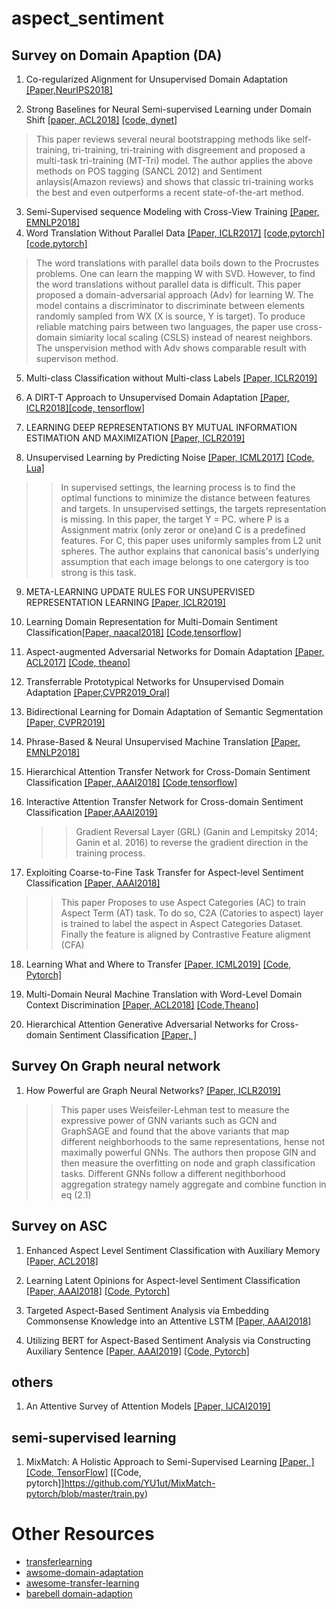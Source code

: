 # aspect_sentiment

## Survey on Domain Apaption (DA)

1. Co-regularized Alignment for Unsupervised Domain Adaptation [[Paper,NeurIPS2018]](http://papers.nips.cc/paper/8146-co-regularized-alignment-for-unsupervised-domain-adaptation.pdf)

2. Strong Baselines for Neural Semi-supervised Learning under Domain Shift [[paper, ACL2018]](https://arxiv.org/abs/1804.09530) [[code, dynet]](https://github.com/bplank/semi-supervised-baselines)

  >This paper reviews several neural bootstrapping methods like self-training, tri-training, tri-training with disgreement and proposed a multi-task tri-training (MT-Tri) model. The author applies the above methods on POS tagging (SANCL 2012) and Sentiment anlaysis(Amazon reviews) and shows that classic tri-training works the best and even outperforms a recent state-of-the-art method. 

  
3. Semi-Supervised sequence Modeling with Cross-View Training [[Paper, EMNLP2018]](https://arxiv.org/abs/1809.08370) 
4. Word Translation Without Parallel Data [[Paper, ICLR2017]](https://arxiv.org/abs/1710.04087) [[code,pytorch]](https://github.com/balasrini32/CSE293_NLP) [[code,pytorch]](https://github.com/facebookresearch/MUSE)
  > The word translations with parallel data boils down to the Procrustes problems. One can learn the mapping W with SVD. However, to find the word translations without parallel data is difficult. This paper proposed a domain-adversarial approach  (Adv) for learning W. The model contains a discriminator to discriminate between elements randomly sampled from WX (X is source, Y is target). To produce reliable matching pairs between two languages, the paper use cross-domain simiarity local scaling (CSLS) instead of nearest neighbors. The unspervision method with Adv shows comparable result with supervison method.


5. Multi-class Classification without Multi-class Labels [[Paper, ICLR2019]](https://arxiv.org/pdf/1901.00544.pdf)

6. A DIRT-T Approach to Unsupervised Domain Adaptation [[Paper, ICLR2018]](https://arxiv.org/abs/1802.08735)[[code, tensorflow]](https://github.com/RuiShu/dirt-t)

7. LEARNING DEEP REPRESENTATIONS BY MUTUAL INFORMATION ESTIMATION AND MAXIMIZATION [[Paper, ICLR2019]](https://arxiv.org/pdf/1808.06670.pdf)

8. Unsupervised Learning by Predicting Noise [[Paper, ICML2017]](https://arxiv.org/pdf/1704.05310.pdf) [[Code, Lua]](https://github.com/facebookresearch/noise-as-targets)
 >> In supervised settings, the learning process is to find the optimal functions to minimize the distance between features and targets. In unsupervised settings, the targets representation is missing. In this paper, the target Y = PC. where P is a Assignment matrix (only zeror or one)and C is a predefined features. For C, this paper uses uniformly samples from L2 unit spheres. The author explains that canonical basis's underlying assumption that each image belongs to one catergory is too strong is this task.  

9. META-LEARNING UPDATE RULES FOR UNSUPERVISED REPRESENTATION LEARNING [[Paper, ICLR2019]](https://openreview.net/pdf?id=HkNDsiC9KQ)

10. Learning Domain Representation for Multi-Domain Sentiment
Classification[[Paper, naacal2018]](https://leuchine.github.io/papers/naacl18sentiment.pdf) [[Code,tensorflow]](https://github.com/leuchine/multi-domain-sentiment/blob/master/multi_view_domain_embedding_memory_adversarial.py)

11. Aspect-augmented Adversarial Networks for Domain Adaptation [[Paper, ACL2017]](https://aclweb.org/anthology/Q17-1036)
[[Code, theano]](https://github.com/yuanzh/aspect_adversarial)

12. Transferrable Prototypical Networks for Unsupervised Domain Adaptation [[Paper,CVPR2019_Oral]](https://arxiv.org/abs/1904.11227)
13. Bidirectional Learning for Domain Adaptation of Semantic Segmentation [[Paper, CVPR2019]](https://arxiv.org/abs/1904.10620) 
14. Phrase-Based & Neural Unsupervised Machine Translation [[Paper, EMNLP2018]](https://arxiv.org/pdf/1804.07755.pdf)
15. Hierarchical Attention Transfer Network for Cross-Domain Sentiment Classification [[Paper, AAAI2018]](https://www.aaai.org/ocs/index.php/AAAI/AAAI18/paper/view/16873) [[Code,tensorflow]](https://github.com/hsqmlzno1/HATN)

16. Interactive Attention Transfer Network for Cross-domain Sentiment Classification [[Paper,AAAI2019]](http://staff.ustc.edu.cn/~cheneh/paper_pdf/2019/Kai-Zhang-AAAI.pdf)
    
    >>  Gradient Reversal Layer (GRL) (Ganin and Lempitsky 2014; Ganin et al. 2016) to reverse the gradient direction in the training process. 

17. Exploiting Coarse-to-Fine Task Transfer for Aspect-level Sentiment Classification [[Paper, AAAI2018]](https://arxiv.org/pdf/1811.10999.pdf)
  >> This paper Proposes to use Aspect Categories (AC) to train Aspect Term (AT) task. To do so, C2A (Catories to aspect) layer is trained to label the aspect in Aspect Categories Dataset. Finally the feature is aligned by Contrastive Feature aligment (CFA)

18. Learning What and Where to Transfer [[Paper, ICML2019]](https://arxiv.org/abs/1905.05901) [[Code, Pytorch]](https://github.com/alinlab/L2T-ww)
19. Multi-Domain Neural Machine Translation with Word-Level Domain Context Discrimination [[Paper, ACL2018]](https://www.aclweb.org/anthology/D18-1041) [[Code,Theano]](https://github.com/DeepLearnXMU/WDCNMT)

20. Hierarchical Attention Generative Adversarial Networks for Cross-domain Sentiment Classification [[Paper, ]](https://arxiv.org/pdf/1903.11334.pdf)

## Survey On Graph neural network

1. How Powerful are Graph Neural Networks? [[Paper, ICLR2019]](https://openreview.net/pdf?id=ryGs6iA5Km)
  >> This paper uses Weisfeiler-Lehman test to measure the expressive power of GNN variants such as GCN and GraphSAGE and found that the above variants that map different neighborhoods to the same representations, hense not maximally powerful GNNs. The authors then propose GIN and then measure the overfitting on node and graph classification tasks. Different GNNs follow a different negithborhood aggregation strategy namely aggregate and combine function in eq (2.1)

## Survey on ASC 

1. Enhanced Aspect Level Sentiment Classification with Auxiliary Memory [[Paper, ACL2018]](https://www.aclweb.org/anthology/C18-1092)

2. Learning Latent Opinions for Aspect-level Sentiment Classification [[Paper, AAAI2018]](http://www.statnlp.org/wp-content/uploads/papers/2018/Learning-Latent/absa.pdf) [[Code, Pytorch]](https://github.com/berlino/SA-Sent)

3. Targeted Aspect-Based Sentiment Analysis via Embedding
Commonsense Knowledge into an Attentive LSTM [[Paper, AAAI2018]](https://www.aaai.org/ocs/index.php/AAAI/AAAI18/paper/view/16541/16152)

4. Utilizing BERT for Aspect-Based Sentiment Analysis
via Constructing Auxiliary Sentence [[Paper, AAAI2019]](https://arxiv.org/pdf/1903.09588.pdf) [[Code, Pytorch]](https://github.com/HSLCY/ABSA-BERT-pair)

## others
1. An Attentive Survey of Attention Models [[Paper, IJCAI2019]](https://arxiv.org/abs/1904.02874)

## semi-supervised learning

1. MixMatch: A Holistic Approach to Semi-Supervised Learning [[Paper, ]](https://arxiv.org/pdf/1905.02249.pdf) [[Code, TensorFlow]](https://github.com/google-research/mixmatch) [[Code, pytorch]]https://github.com/YU1ut/MixMatch-pytorch/blob/master/train.py)





# Other Resources

- [transferlearning](https://github.com/jindongwang/transferlearning)
- [awsome-domain-adaptation](https://github.com/zhaoxin94/awsome-domain-adaptation)
- [awesome-transfer-learning](https://github.com/artix41/awesome-transfer-learning)
- [barebell domain-adaption](https://github.com/barebell/DA/blob/master/README.md)
